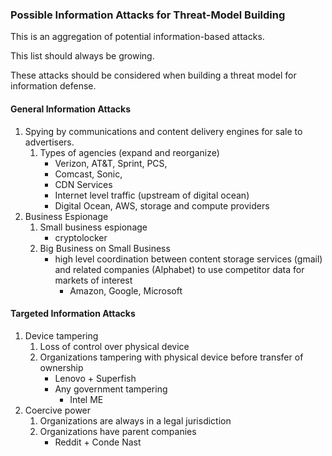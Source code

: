 ### Possible Information Attacks for Threat-Model Building

This is an aggregation of potential information-based attacks.

This list should always be growing.

These attacks should be considered when building a threat model for information defense.



#### General Information Attacks

1. Spying by communications and content delivery engines for sale to advertisers.
    1. Types of agencies (expand and reorganize)
        - Verizon, AT&T, Sprint, PCS,
        - Comcast, Sonic, 
        - CDN Services
        - Internet level traffic (upstream of digital ocean)
        - Digital Ocean, AWS, storage and compute providers
2. Business Espionage
    1. Small business espionage
        - cryptolocker
    2. Big Business on Small Business
        - high level coordination between content storage services (gmail) and related companies (Alphabet) to use competitor data for markets of interest
            - Amazon, Google, Microsoft


#### Targeted Information Attacks

1. Device tampering
    1. Loss of control over physical device
    2. Organizations tampering with physical device before transfer of ownership
        - Lenovo + Superfish
        - Any government tampering
            - Intel ME
2. Coercive power
    1. Organizations are always in a legal jurisdiction
    2. Organizations have parent companies
        - Reddit + Conde Nast
